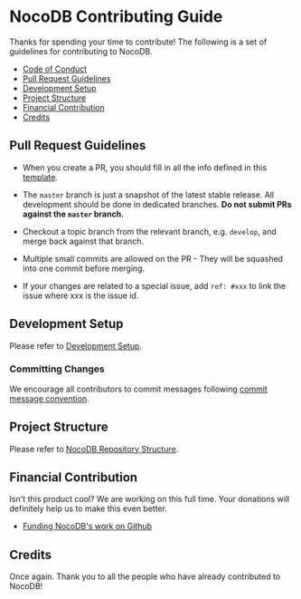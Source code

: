 # NocoDB Contributing Guide

Thanks for spending your time to contribute! The following is a set of guidelines for contributing to NocoDB. 

- [Code of Conduct](https://github.com/nocodb/nocodb/blob/master/.github/CODE_OF_CONDUCT.md)
- [Pull Request Guidelines](#pull-request-guidelines)
- [Development Setup](#development-setup)
- [Project Structure](#project-structure)
- [Financial Contribution](#financial-contribution)
- [Credits](#credits)

## Pull Request Guidelines

- When you create a PR, you should fill in all the info defined in this [template](https://github.com/nocodb/nocodb/blob/master/.github/pull_request_template.md).

- The `master` branch is just a snapshot of the latest stable release. All development should be done in dedicated branches. 
**Do not submit PRs against the `master` branch.**

- Checkout a topic branch from the relevant branch, e.g. `develop`, and merge back against that branch.

- Multiple small commits are allowed on the PR - They will be squashed into one commit before merging.

- If your changes are related to a special issue, add `ref: #xxx` to link the issue where xxx is the issue id.

## Development Setup

Please refer to [Development Setup](https://github.com/nocodb/nocodb#development-setup).

### Committing Changes

We encourage all contributors to commit messages following [commit message convention](./COMMIT_CONVENTION.md).

## Project Structure

Please refer to [NocoDB Repository Structure](https://docs.nocodb.com/#nocodb-repository-structure).

## Financial Contribution

Isn't this product cool? We are working on this full time. Your donations will definitely help us to make this even better.

- [Funding NocoDB's work on Github](https://github.com/sponsors/nocodb)

## Credits

Once again. Thank you to all the people who have already contributed to NocoDB!